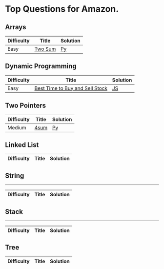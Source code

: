 # Top Questions for Amazon.

## Arrays

| Difficulty | Title | Solution |
| ---------- | ----- | -------- |
| Easy | [Two Sum](https://leetcode.com/problems/two-sum/) | [Py](./arrays/two-sum.py) |

## Dynamic Programming

| Difficulty | Title | Solution |
| ---------- | ----- | -------- |
| Easy | [Best Time to Buy and Sell Stock](https://leetcode.com/problems/best-time-to-buy-and-sell-stock/) | [JS](./dynamic-programming/best-time-to-buy-and-sell-stock.js) |


## Two Pointers

| Difficulty | Title | Solution |
| ---------- | ----- | -------- |
| Medium | [4sum](https://leetcode.com/problems/4sum/) | [Py](./two-pointers/4sum.py) |


## Linked List

| Difficulty | Title | Solution |
| ---------- | ----- | -------- |


## String
--------

| Difficulty | Title | Solution |
| ---------- | ----- | -------- |


## Stack
--------

| Difficulty | Title | Solution |
| ---------- | ----- | -------- |


## Tree

| Difficulty | Title | Solution |
| ---------- | ----- | -------- |

